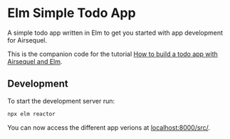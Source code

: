 # Elm Simple Todo App

A simple todo app written in Elm
to get you started with app development for Airsequel.

This is the companion code for the tutorial
[How to build a todo app with Airsequel and Elm][0].

[0]: https://docs.airsequel.com/tutorials/how-to-build-a-todo-app-with-airsequel-and-elm


## Development

To start the development server run:

```sh
npx elm reactor
```

You can now access the different app verions at <localhost:8000/src/>.
